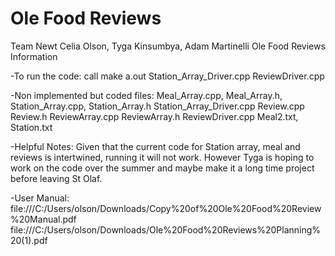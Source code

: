 # Ole Food Reviews


Team Newt
Celia Olson, Tyga Kinsumbya, Adam Martinelli
Ole Food Reviews Information

-To run the code:
	call make a.out
	Station_Array_Driver.cpp
	ReviewDriver.cpp

-Non implemented but coded files:
	Meal_Array.cpp, Meal_Array.h, Station_Array.cpp, Station_Array.h Station_Array_Driver.cpp
	Review.cpp Review.h ReviewArray.cpp ReviewArray.h ReviewDriver.cpp
	Meal2.txt, Station.txt

-Helpful Notes:
	Given that the current code for Station array, meal and reviews is intertwined, running it will not work. 
	However Tyga is hoping to work on the code over the summer and maybe make it a long time project before leaving St Olaf.
	
-User Manual:
	file:///C:/Users/olson/Downloads/Copy%20of%20Ole%20Food%20Review%20Manual.pdf
	file:///C:/Users/olson/Downloads/Ole%20Food%20Reviews%20Planning%20(1).pdf

